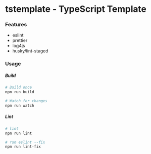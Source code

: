 # tstemplate - TypeScript Template

### Features

* eslint
* prettier
* log4js
* husky/lint-staged

### Usage

##### Build

```bash
# Build once
npm run build

# Watch for changes
npm run watch
```

##### Lint

```bash
# lint
npm run lint

# run eslint --fix
npm run lint-fix
```
